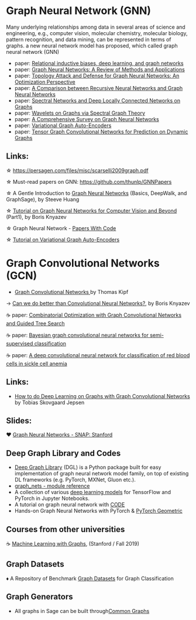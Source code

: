 # Graph Neural Network (GNN)
Many underlying relationships among data in several areas of science and engineering, e.g., computer vision, molecular chemistry, molecular biology, pattern recognition, and data mining, can be represented in terms of graphs. a new neural network model has proposed, which called graph neural network (GNN)
- paper: <a href="https://arxiv.org/pdf/1806.01261.pdf" > Relational inductive biases, deep learning, and graph networks </a>
- paper: <a href="https://arxiv.org/pdf/1812.08434.pdf" > Graph Neural Networks: A Review of Methods and Applications </a>
- paper: <a href="https://arxiv.org/pdf/1906.04214.pdf" > Topology Attack and Defense for Graph Neural Networks: An Optimization Perspective </a>
- paper: <a href="http://citeseerx.ist.psu.edu/viewdoc/download?doi=10.1.1.554.4395&rep=rep1&type=pdf"> A Comparison between Recursive Neural Networks and Graph Neural Networks </a>
- paper: <a href="https://arxiv.org/pdf/1312.6203.pdf">Spectral Networks and Deep Locally Connected Networks on Graphs</a>
- paper: <a href="https://arxiv.org/pdf/0912.3848.pdf">Wavelets on Graphs via Spectral Graph Theory</a>
- paper: <a href="https://arxiv.org/pdf/1901.00596.pdf">A Comprehensive Survey on Graph Neural Networks</a>
- paper: <a href="https://arxiv.org/pdf/1611.07308.pdf">Variational Graph Auto-Encoders</a>
- paper: <a href="https://arxiv.org/pdf/1910.07643.pdf">Tensor Graph Convolutional Networks for Prediction on Dynamic Graphs</a>
## Links:
&star; https://persagen.com/files/misc/scarselli2009graph.pdf

&star; Must-read papers on GNN: https://github.com/thunlp/GNNPapers

&star; A Gentle Introduction to <a href="https://towardsdatascience.com/a-gentle-introduction-to-graph-neural-network-basics-deepwalk-and-graphsage-db5d540d50b3">Graph Neural Networks</a> (Basics, DeepWalk, and GraphSage), by Steeve Huang

&star; <a href="https://medium.com/@BorisAKnyazev/tutorial-on-graph-neural-networks-for-computer-vision-and-beyond-part-1-3d9fada3b80d">Tutorial on Graph Neural Networks for Computer Vision and Beyond </a>(Part1), by Boris Knyazev

&star; Graph Neural Network - <a href="https://paperswithcode.com/task/graph-neural-network">Papers With Code</a>

&star; <a href="https://towardsdatascience.com/tutorial-on-variational-graph-auto-encoders-da9333281129">Tutorial on Variational Graph Auto-Encoders</a>

# Graph Convolutional Networks (GCN)
- <a href="http://tkipf.github.io/graph-convolutional-networks/" > Graph Convolutional Networks </a> by Thomas Kipf

&rarr; <a href="https://towardsdatascience.com/can-we-do-better-than-convolutional-neural-networks-46ed90fed807">Can we do better than Convolutional Neural Networks?</a>, by Boris Knyazev

&#9749; paper: <a href="https://papers.nips.cc/paper/7335-combinatorial-optimization-with-graph-convolutional-networks-and-guided-tree-search.pdf" > Combinatorial Optimization with Graph Convolutional Networks and Guided Tree Search </a>

&#9749; paper: <a href="https://arxiv.org/pdf/1811.11103v1.pdf">Bayesian graph convolutional neural networks for semi-supervised classification</a>

&#9749; paper: <a href="https://journals.plos.org/ploscompbiol/article/file?id=10.1371/journal.pcbi.1005746&type=printable">A deep convolutional neural network for classification of red blood cells in sickle cell
anemia</a>
## Links:
- <a href="https://towardsdatascience.com/how-to-do-deep-learning-on-graphs-with-graph-convolutional-networks-7d2250723780" > How to do Deep Learning on Graphs with Graph Convolutional Networks </a> by Tobias Skovgaard Jepsen
## Slides:
&hearts; <a href="http://snap.stanford.edu/proj/embeddings-www/files/nrltutorial-part2-gnns.pdf">Graph Neural Networks - SNAP: Stanford</a>
## Deep Graph Library and Codes
- <a href="https://www.dgl.ai/">Deep Graph Library</a> (DGL) is a Python package built for easy implementation of graph neural network model family, on top of existing DL frameworks (e.g. PyTorch, MXNet, Gluon etc.).
- <a href="https://github.com/deepmind/graph_nets/blob/master/docs/graph_nets.md">graph_nets - module reference</a>
- A collection of various <a href="https://github.com/rasbt/deeplearning-models">deep learning models</a> for TensorFlow and PyTorch in Jupyter Notebooks.
- A tutorial on graph neural network with <a href="https://colab.research.google.com/drive/1DIQm9rOx2mT1bZETEeVUThxcrP1RKqAn#scrollTo=1gBxcjRDEliK">CODE</a>
- Hands-on Graph Neural Networks with PyTorch & <a href="https://towardsdatascience.com/hands-on-graph-neural-networks-with-pytorch-pytorch-geometric-359487e221a8">PyTorch Geometric</a>
## Courses from other universities
&#9749; <a href="http://web.stanford.edu/class/cs224w/">Machine Learning with Graphs</a>, (Stanford / Fall 2019)
## Graph Datasets
&diams; A Repository of Benchmark <a href="https://github.com/shiruipan/graph_datasets">Graph Datasets</a> for Graph Classification
## Graph Generators
- All graphs in Sage can be built through<a href="">Common Graphs</a>


